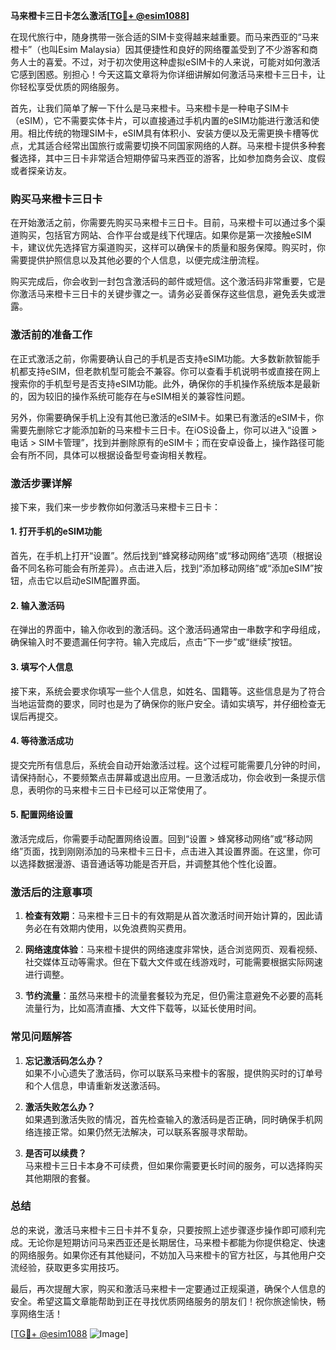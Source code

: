 **马来橙卡三日卡怎么激活[[TG💪+ @esim1088](https://t.me/s/esim1088)]**

在现代旅行中，随身携带一张合适的SIM卡变得越来越重要。而马来西亚的“马来橙卡”（也叫Esim Malaysia）因其便捷性和良好的网络覆盖受到了不少游客和商务人士的喜爱。不过，对于初次使用这种虚拟eSIM卡的人来说，可能对如何激活它感到困惑。别担心！今天这篇文章将为你详细讲解如何激活马来橙卡三日卡，让你轻松享受优质的网络服务。

首先，让我们简单了解一下什么是马来橙卡。马来橙卡是一种电子SIM卡（eSIM），它不需要实体卡片，可以直接通过手机内置的eSIM功能进行激活和使用。相比传统的物理SIM卡，eSIM具有体积小、安装方便以及无需更换卡槽等优点，尤其适合经常出国旅行或需要切换不同国家网络的人群。马来橙卡提供多种套餐选择，其中三日卡非常适合短期停留马来西亚的游客，比如参加商务会议、度假或者探亲访友。

### **购买马来橙卡三日卡**
在开始激活之前，你需要先购买马来橙卡三日卡。目前，马来橙卡可以通过多个渠道购买，包括官方网站、合作平台或是线下代理店。如果你是第一次接触eSIM卡，建议优先选择官方渠道购买，这样可以确保卡的质量和服务保障。购买时，你需要提供护照信息以及其他必要的个人信息，以便完成注册流程。

购买完成后，你会收到一封包含激活码的邮件或短信。这个激活码非常重要，它是你激活马来橙卡三日卡的关键步骤之一。请务必妥善保存这些信息，避免丢失或泄露。

### **激活前的准备工作**
在正式激活之前，你需要确认自己的手机是否支持eSIM功能。大多数新款智能手机都支持eSIM，但老款机型可能会不兼容。你可以查看手机说明书或直接在网上搜索你的手机型号是否支持eSIM功能。此外，确保你的手机操作系统版本是最新的，因为较旧的操作系统可能存在与eSIM相关的兼容性问题。

另外，你需要确保手机上没有其他已激活的eSIM卡。如果已有激活的eSIM卡，你需要先删除它才能添加新的马来橙卡三日卡。在iOS设备上，你可以进入“设置 > 电话 > SIM卡管理”，找到并删除原有的eSIM卡；而在安卓设备上，操作路径可能会有所不同，具体可以根据设备型号查询相关教程。

### **激活步骤详解**
接下来，我们来一步步教你如何激活马来橙卡三日卡：

#### **1. 打开手机的eSIM功能**
首先，在手机上打开“设置”。然后找到“蜂窝移动网络”或“移动网络”选项（根据设备不同名称可能会有所差异）。点击进入后，找到“添加移动网络”或“添加eSIM”按钮，点击它以启动eSIM配置界面。

#### **2. 输入激活码**
在弹出的界面中，输入你收到的激活码。这个激活码通常由一串数字和字母组成，确保输入时不要遗漏任何字符。输入完成后，点击“下一步”或“继续”按钮。

#### **3. 填写个人信息**
接下来，系统会要求你填写一些个人信息，如姓名、国籍等。这些信息是为了符合当地运营商的要求，同时也是为了确保你的账户安全。请如实填写，并仔细检查无误后再提交。

#### **4. 等待激活成功**
提交完所有信息后，系统会自动开始激活过程。这个过程可能需要几分钟的时间，请保持耐心，不要频繁点击屏幕或退出应用。一旦激活成功，你会收到一条提示信息，表明你的马来橙卡三日卡已经可以正常使用了。

#### **5. 配置网络设置**
激活完成后，你需要手动配置网络设置。回到“设置 > 蜂窝移动网络”或“移动网络”页面，找到刚刚添加的马来橙卡三日卡，点击进入其设置界面。在这里，你可以选择数据漫游、语音通话等功能是否开启，并调整其他个性化设置。

### **激活后的注意事项**
1. **检查有效期**：马来橙卡三日卡的有效期是从首次激活时间开始计算的，因此请务必在有效期内使用，以免浪费购买费用。
   
2. **网络速度体验**：马来橙卡提供的网络速度非常快，适合浏览网页、观看视频、社交媒体互动等需求。但在下载大文件或在线游戏时，可能需要根据实际网速进行调整。

3. **节约流量**：虽然马来橙卡的流量套餐较为充足，但仍需注意避免不必要的高耗流量行为，比如高清直播、大文件下载等，以延长使用时间。

### **常见问题解答**
1. **忘记激活码怎么办？**  
   如果不小心遗失了激活码，你可以联系马来橙卡的客服，提供购买时的订单号和个人信息，申请重新发送激活码。

2. **激活失败怎么办？**  
   如果遇到激活失败的情况，首先检查输入的激活码是否正确，同时确保手机网络连接正常。如果仍然无法解决，可以联系客服寻求帮助。

3. **是否可以续费？**  
   马来橙卡三日卡本身不可续费，但如果你需要更长时间的服务，可以选择购买其他期限的套餐。

### **总结**
总的来说，激活马来橙卡三日卡并不复杂，只要按照上述步骤逐步操作即可顺利完成。无论你是短期访问马来西亚还是长期居住，马来橙卡都能为你提供稳定、快速的网络服务。如果你还有其他疑问，不妨加入马来橙卡的官方社区，与其他用户交流经验，获取更多实用技巧。

最后，再次提醒大家，购买和激活马来橙卡一定要通过正规渠道，确保个人信息的安全。希望这篇文章能帮助到正在寻找优质网络服务的朋友们！祝你旅途愉快，畅享网络生活！

[[TG💪+ @esim1088](https://t.me/s/esim1088) ![Image](https://i.postimg.cc/4NQfJmqS/Snipaste-2025-05-13-00-14-12.png)]